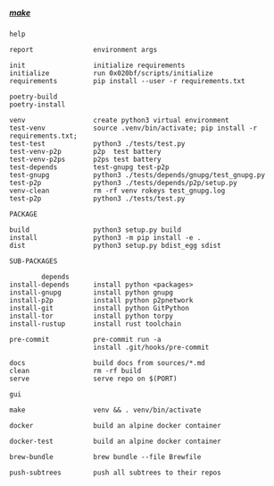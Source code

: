 ##### [make](https://www.gnu.org/software/make/)
  
 	help
 	
 	report               environment args
 	
 	init                 initialize requirements
 	initialize           run 0x020bf/scripts/initialize
 	requirements         pip install --user -r requirements.txt
 	
 	poetry-build
 	poetry-install
 	
 	venv                 create python3 virtual environment
 	test-venv            source .venv/bin/activate; pip install -r requirements.txt;
 	test-test            python3 ./tests/test.py
 	test-venv-p2p        p2p  test battery
 	test-venv-p2ps       p2ps test battery
 	test-depends         test-gnupg test-p2p
 	test-gnupg           python3 ./tests/depends/gnupg/test_gnupg.py
 	test-p2p             python3 ./tests/depends/p2p/setup.py
 	venv-clean           rm -rf venv rokeys test_gnupg.log
 	test-p2p             python3 ./tests/test.py
 	
 	PACKAGE
 	
 	build                python3 setup.py build
 	install              python3 -m pip install -e .
 	dist                 python3 setup.py bdist_egg sdist
   
 	SUB-PACKAGES
 	
 	        depends
 	install-depends      install python <packages>
 	install-gnupg        install python gnupg
 	install-p2p          install python p2pnetwork
 	install-git          install python GitPython
 	install-tor          install python torpy
 	install-rustup       install rust toolchain
  
 	pre-commit           pre-commit run -a
 	                     install .git/hooks/pre-commit
  
 	docs                 build docs from sources/*.md
 	clean                rm -rf build
 	serve                serve repo on $(PORT)
 	
 	gui
 	
 	make                 venv && . venv/bin/activate
 	
 	docker               build an alpine docker container
 	
 	docker-test          build an alpine docker container
 	
 	brew-bundle          brew bundle --file Brewfile
 	
 	push-subtrees        push all subtrees to their repos
